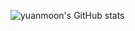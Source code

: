 ![yuanmoon's GitHub stats](https://github-readme-stats.vercel.app/api?username=yuanmoon&show_icons=true&count_private=true)
<!-- ![yuanmoon's Most used languages](https://github-readme-stats.vercel.app/api/top-langs/?username=yuanmoon&layout=compact&langs_count=10) -->
